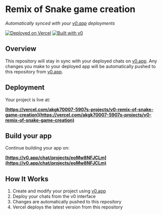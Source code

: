 # Remix of Snake game creation

*Automatically synced with your [v0.app](https://v0.app) deployments*

[![Deployed on Vercel](https://img.shields.io/badge/Deployed%20on-Vercel-black?style=for-the-badge&logo=vercel)](https://vercel.com/akgk70007-5907s-projects/v0-remix-of-snake-game-creation)
[![Built with v0](https://img.shields.io/badge/Built%20with-v0.app-black?style=for-the-badge)](https://v0.app/chat/projects/eoMw8NFJCLm)

## Overview

This repository will stay in sync with your deployed chats on [v0.app](https://v0.app).
Any changes you make to your deployed app will be automatically pushed to this repository from [v0.app](https://v0.app).

## Deployment

Your project is live at:

**[https://vercel.com/akgk70007-5907s-projects/v0-remix-of-snake-game-creation](https://vercel.com/akgk70007-5907s-projects/v0-remix-of-snake-game-creation)**

## Build your app

Continue building your app on:

**[https://v0.app/chat/projects/eoMw8NFJCLm](https://v0.app/chat/projects/eoMw8NFJCLm)**

## How It Works

1. Create and modify your project using [v0.app](https://v0.app)
2. Deploy your chats from the v0 interface
3. Changes are automatically pushed to this repository
4. Vercel deploys the latest version from this repository
